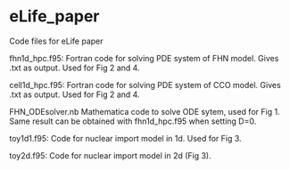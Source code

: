 # eLife_paper
Code files for eLife paper

fhn1d_hpc.f95:
  Fortran code for solving PDE system of FHN model. Gives .txt as output. Used for Fig 2 and 4.

cell1d_hpc.f95:
  Fortran code for solving PDE system of CCO model. Gives .txt as output. Used for Fig 2 and 4.
  
FHN_ODEsolver.nb
  Mathematica code to solve ODE sytem, used for Fig 1. Same result can be obtained with fhn1d_hpc.f95 when setting D=0.

toy1d1.f95:
  Code for nuclear import model in 1d. Used for Fig 3.

toy2d.f95:
  Code for nuclear import model in 2d (Fig 3).
